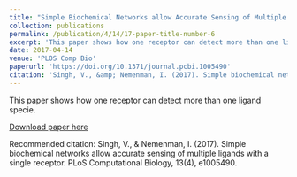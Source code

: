 ```yaml
---
title: "Simple Biochemical Networks allow Accurate Sensing of Multiple Ligands with a Single Receptor"
collection: publications
permalink: /publication/4/14/17-paper-title-number-6
excerpt: 'This paper shows how one receptor can detect more than one ligand specie.'
date: 2017-04-14
venue: 'PLOS Comp Bio'
paperurl: 'https://doi.org/10.1371/journal.pcbi.1005490'
citation: 'Singh, V., &amp; Nemenman, I. (2017). Simple biochemical networks allow accurate sensing of multiple ligands with a single receptor. PLoS Computational Biology, 13(4), e1005490.'
---
```

This paper shows how one receptor can detect more than one ligand specie.

[Download paper here](https://vijaysinghncat.github.io/files/paper6.pdf)

Recommended citation: Singh, V., & Nemenman, I. (2017). Simple biochemical networks allow accurate sensing of multiple ligands with a single receptor. PLoS Computational Biology, 13(4), e1005490.
